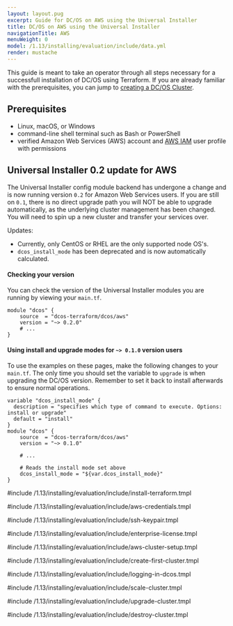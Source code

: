 ```yaml
---
layout: layout.pug
excerpt: Guide for DC/OS on AWS using the Universal Installer
title: DC/OS on AWS using the Universal Installer
navigationTitle: AWS
menuWeight: 0
model: /1.13/installing/evaluation/include/data.yml
render: mustache
---
```


This guide is meant to take an operator through all steps necessary for a successfull installation of DC/OS using Terraform. If you are already familiar with the prerequisites, you can jump to [creating a DC/OS Cluster](#creating-a-dcos-cluster).

## Prerequisites

- Linux, macOS, or Windows
- command-line shell terminal such as Bash or PowerShell
- verified Amazon Web Services (AWS) account and [AWS IAM](https://console.aws.amazon.com/iam/home) user profile with permissions

## Universal Installer 0.2 update for AWS
The Universal Installer config module backend has undergone a change and is now running version `0.2` for Amazon Web Services users. If you are still on `0.1`, there is no direct upgrade path you will NOT be able to upgrade automatically, as the underlying cluster management has been changed. You will need to spin up a new cluster and transfer your services over.

Updates:
- Currently, only CentOS or RHEL are the only supported node OS's.
- `dcos_install_mode` has been deprecated and is now automatically calculated.

#### Checking your version
You can check the version of the Universal Installer modules you are running by viewing your `main.tf`.

```hcl
module "dcos" {
    source  = "dcos-terraform/dcos/aws"
    version = "~> 0.2.0"
    # ...
}
```

#### Using install and upgrade modes for `~> 0.1.0` version users
To use the examples on these pages, make the following changes to your `main.tf`. The only time you should set the variable to `upgrade` is when upgrading the DC/OS version. Remember to set it back to install afterwards to ensure normal operations.

  ```hcl
  variable "dcos_install_mode" {
    description = "specifies which type of command to execute. Options: install or upgrade"
    default = "install"
  }
  module "dcos" {
      source  = "dcos-terraform/dcos/aws"
      version = "~> 0.1.0"

      # ...

      # Reads the install mode set above
      dcos_install_mode = "${var.dcos_install_mode}"
  }
  ```

#include /1.13/installing/evaluation/include/install-terraform.tmpl

#include /1.13/installing/evaluation/include/aws-credentials.tmpl

#include /1.13/installing/evaluation/include/ssh-keypair.tmpl

#include /1.13/installing/evaluation/include/enterprise-license.tmpl

#include /1.13/installing/evaluation/include/aws-cluster-setup.tmpl

#include /1.13/installing/evaluation/include/create-first-cluster.tmpl

#include /1.13/installing/evaluation/include/logging-in-dcos.tmpl

#include /1.13/installing/evaluation/include/scale-cluster.tmpl

#include /1.13/installing/evaluation/include/upgrade-cluster.tmpl

#include /1.13/installing/evaluation/include/destroy-cluster.tmpl